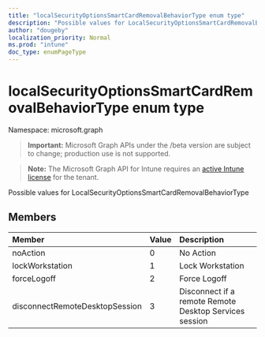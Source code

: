 ```yaml
---
title: "localSecurityOptionsSmartCardRemovalBehaviorType enum type"
description: "Possible values for LocalSecurityOptionsSmartCardRemovalBehaviorType"
author: "dougeby"
localization_priority: Normal
ms.prod: "intune"
doc_type: enumPageType
---
```


# localSecurityOptionsSmartCardRemovalBehaviorType enum type

Namespace: microsoft.graph

> **Important:** Microsoft Graph APIs under the /beta version are subject to change; production use is not supported.

> **Note:** The Microsoft Graph API for Intune requires an [active Intune license](https://go.microsoft.com/fwlink/?linkid=839381) for the tenant.

Possible values for LocalSecurityOptionsSmartCardRemovalBehaviorType

## Members
|Member|Value|Description|
|:---|:---|:---|
|noAction|0|No Action|
|lockWorkstation|1|Lock Workstation|
|forceLogoff|2|Force Logoff|
|disconnectRemoteDesktopSession|3|Disconnect if a remote Remote Desktop Services session|





